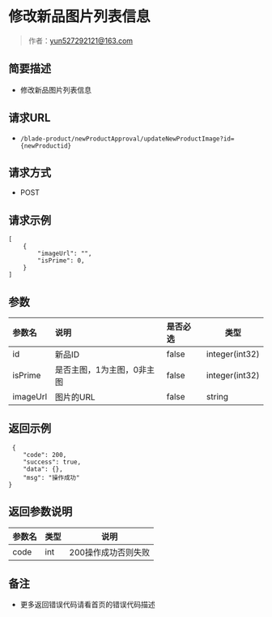 # 修改新品图片列表信息

> 作者：yun527292121@163.com

## 简要描述

- 修改新品图片列表信息

## 请求URL
- ` /blade-product/newProductApproval/updateNewProductImage?id={newProductid} `
  
## 请求方式
- POST

## 请求示例
``` 
[
	{
		"imageUrl": "",
		"isPrime": 0,
	}
]
```

## 参数

|参数名|说明|是否必选|类型|
|:----    |:---|:----- |-----   |
|id |新品ID  |false |integer(int32)   |
|isPrime |是否主图，1为主图，0非主图  |false |integer(int32)   |
|imageUrl |图片的URL  |false |string   |




## 返回示例 

``` 
 {
    "code": 200,
    "success": true,
    "data": {},
    "msg": "操作成功"
}
```

## 返回参数说明 

|参数名|类型|说明|
|:-----  |:-----|-----                           |
|code |int   |200操作成功否则失败  |

## 备注 

- 更多返回错误代码请看首页的错误代码描述